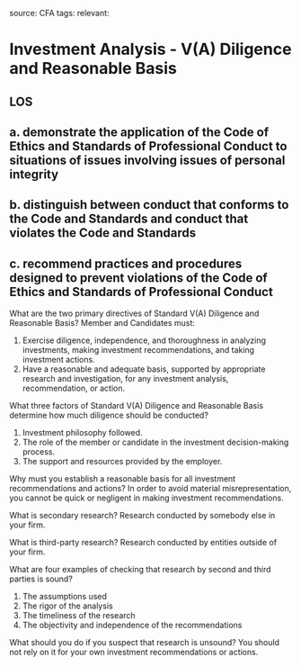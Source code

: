 source: CFA
tags: 
relevant: 

# Investment Analysis - V(A) Diligence and Reasonable Basis

## LOS

## a. demonstrate the application of the Code of Ethics and Standards of Professional Conduct to situations of issues involving issues of personal integrity

## b. distinguish between conduct that conforms to the Code and Standards and conduct that violates the Code and Standards

## c. recommend practices and procedures designed to prevent violations of the Code of Ethics and Standards of Professional Conduct

What are the two primary directives of Standard V(A) Diligence and Reasonable Basis?
Member and Candidates must:
1. Exercise diligence, independence, and thoroughness in analyzing investments, making investment recommendations, and taking investment actions.
2. Have a reasonable and adequate basis, supported by appropriate research and investigation, for any investment analysis, recommendation, or action.

What three factors of Standard V(A) Diligence and Reasonable Basis determine how much diligence should be conducted? 
1. Investment philosophy followed.
2. The role of the member or candidate in the investment decision-making process.
3. The support and resources provided by the employer.

Why must you establish a reasonable basis for all investment recommendations and actions?
In order to avoid material misrepresentation, you cannot be quick or negligent in making investment recommendations.

What is secondary research?
Research conducted by somebody else in your firm.

What is third-party research?
Research conducted by entities outside of your firm.

What are four examples of checking that research by second and third parties is sound?
1. The assumptions used
2. The rigor of the analysis
3. The timeliness of the research
4. The objectivity and independence of the recommendations

What should you do if you suspect that research is unsound?
You should not rely on it for your own investment recommendations or actions.

